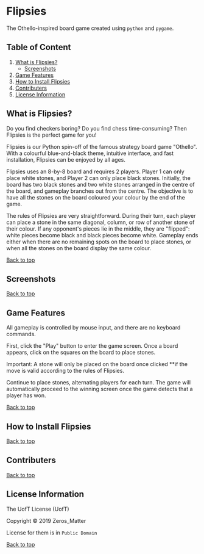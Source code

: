 # Flipsies

The Othello-inspired board game created using `python` and `pygame`.

## Table of Content

1. [What is Flipsies?](#intro) 
    - [Screenshots](#screen)
2. [Game Features](#feature)
<a name="top"></a> 
3. [How to Install Flipsies](#install) 
4. [Contributers](#contrib)
5. [License Information](#license)

## <a name="intro"></a>What is Flipsies?

Do you find checkers boring? Do you find chess time-consuming? Then Flipsies is the perfect game for you! 

Flipsies is our Python spin-off of the famous strategy board game "Othello". With a colourful blue-and-black theme, intuitive 
interface, and fast installation, Flipsies can be enjoyed by all ages. 

Flipsies uses an 8-by-8 board and requires 2 players. Player 1 can only place white stones, and Player 2 can only place black 
stones. Initially, the board has two black stones and two white stones arranged in the centre of the board, and gameplay 
branches out from the centre. The objective is to have all the stones on the board coloured your colour by the end of the 
game.

The rules of Flipsies are very straightforward. During their turn, each player can place a stone in the same diagonal, column, 
or row of another stone of their colour. If any opponent's pieces lie in the middle, they are "flipped": white pieces 
become black and black pieces become white. Gameplay ends either when there are no remaining spots on the board to place 
stones, or when all the stones on the board display the same colour. 

[Back to top](#top)

## <a name="screen"></a>Screenshots
[Back to top](#top)

## <a name="feature"></a>Game Features

All gameplay is controlled by mouse input, and there are no keyboard commands. 

First, click the "Play" button to enter the game screen. Once a board appears, click on the squares on the board to place stones. 

Important: A stone will only be placed on the board once clicked **if the move is valid according to the rules of Flipsies. 

Continue to place stones, alternating players for each turn. The game will automatically proceed to the winning screen once 
the game detects that a player has won. 

[Back to top](#top)

## <a name="install"></a>How to Install Flipsies
[Back to top](#top)

## <a name="contrib"></a>Contributers
[Back to top](#top)

## <a name="license"></a>License Information

The UofT License (UofT)

Copyright © 2019 Zeros_Matter

License for them is in `Public Domain`

[Back to top](#top)
